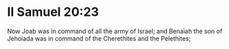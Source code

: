 # II Samuel 20:23

Now Joab was in command of all the army of Israel; and Benaiah the son of Jehoiada was in command of the Cherethites and the Pelethites;
